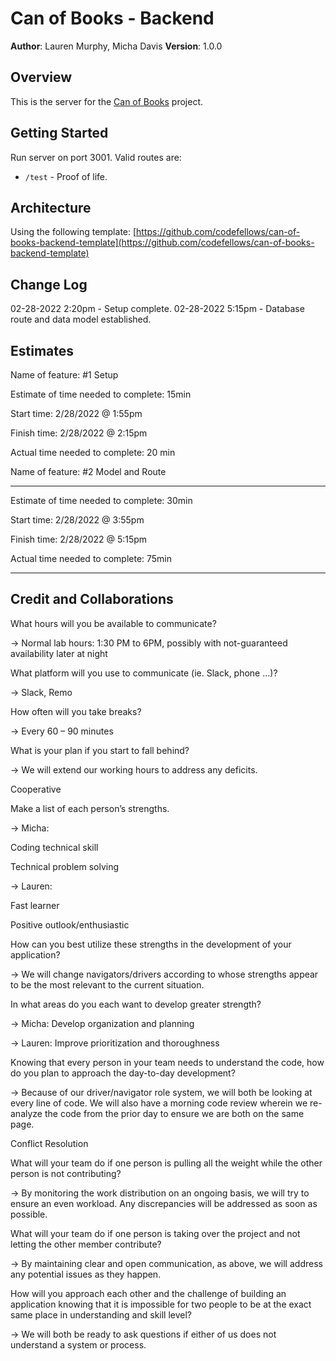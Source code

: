 # Can of Books -  Backend

**Author**: Lauren Murphy, Micha Davis
**Version**: 1.0.0

## Overview
This is the server for the [Can of Books](https://github.com/L-nobilis/can-of-books-frontend) project.

## Getting Started
Run server on port 3001. Valid routes are:
* ``/test`` - Proof of life.

## Architecture
Using the following template: [https://github.com/codefellows/can-of-books-backend-template](https://github.com/codefellows/can-of-books-backend-template)

## Change Log
02-28-2022 2:20pm - Setup complete.
02-28-2022 5:15pm - Database route and data model established.

## Estimates

Name of feature: #1 Setup

Estimate of time needed to complete: 15min

Start time: 2/28/2022 @ 1:55pm

Finish time: 2/28/2022 @ 2:15pm

Actual time needed to complete: 20 min

Name of feature: #2 Model and Route

---

Estimate of time needed to complete: 30min

Start time: 2/28/2022 @ 3:55pm

Finish time: 2/28/2022 @ 5:15pm

Actual time needed to complete: 75min

---

## Credit and Collaborations

What hours will you be available to communicate?

→ Normal lab hours: 1:30 PM to 6PM, possibly with not-guaranteed availability later at night

What platform will you use to communicate (ie. Slack, phone …)?

→ Slack, Remo

How often will you take breaks?

→ Every 60 – 90 minutes

What is your plan if you start to fall behind?

→ We will extend our working hours to address any deficits.

 Cooperative
 
Make a list of each person’s strengths.

→ Micha:

Coding technical skill

Technical problem solving

→ Lauren:

Fast learner

Positive outlook/enthusiastic

How can you best utilize these strengths in the development of your application?

→ We will change navigators/drivers according to whose strengths appear to be the most relevant to the current situation.

In what areas do you each want to develop greater strength?

→ Micha: Develop organization and planning

→ Lauren: Improve prioritization and thoroughness

Knowing that every person in your team needs to understand the code, how do you plan to approach the day-to-day development?

→ Because of our driver/navigator role system, we will both be looking at every line of code. We will also have a morning code review wherein we re-analyze the code from the prior day to ensure we are both on the same page.

 Conflict Resolution
 
What will your team do if one person is pulling all the weight while the other person is not contributing?

→ By monitoring the work distribution on an ongoing basis, we will try to ensure an even workload. Any discrepancies will be addressed as soon as possible.

What will your team do if one person is taking over the project and not letting the other member contribute?

→ By maintaining clear and open communication, as above, we will address any potential issues as they happen.

How will you approach each other and the challenge of building an application knowing that it is impossible for two people to be at the exact same place in understanding and skill level?

→ We will both be ready to ask questions if either of us does not understand a system or process.
